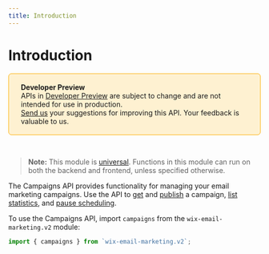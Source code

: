 ```yaml
---
title: Introduction
---
```


# Introduction

<div style="background-color: #FEF1D1; padding: 18px 24px; border-radius: 6px; border: 1px solid #FDB10C; box-sizing: border-box; display: inline-block">
    <b>Developer Preview</b>
    <br/>
    <span>APIs in <a href="https://www.wix.com/velo/reference/api-overview/developer-preview">Developer Preview</a> are subject to change and are not intended for use in production.<br/><a href="mailto:velo-preview-feedback@wix.com">Send us</a> your suggestions for improving this API. Your feedback is valuable to us.</span>
</div>


&nbsp;
> **Note:** This module is [universal](/api-overview/api-versions#universal-modules). Functions in this module can run on both the backend and frontend, unless specified otherwise. 


The Campaigns API provides functionality for managing your email marketing campaigns. Use the API to [get](/getcampaign) and [publish](publishcampaign) a campaign, [list statistics](liststatistics), and [pause scheduling](pausescheduling). 


To use the Campaigns API, import `campaigns` from the `wix-email-marketing.v2` module:

```js
import { campaigns } from `wix-email-marketing.v2`;
```